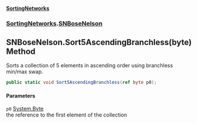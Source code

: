 #### [SortingNetworks](index.md 'index')
### [SortingNetworks](SortingNetworks.md 'SortingNetworks').[SNBoseNelson](SortingNetworks_SNBoseNelson.md 'SortingNetworks.SNBoseNelson')
## SNBoseNelson.Sort5AscendingBranchless(byte) Method
Sorts a collection of 5 elements in ascending order using branchless min/max swap.  
```csharp
public static void Sort5AscendingBranchless(ref byte p0);
```
#### Parameters
<a name='SortingNetworks_SNBoseNelson_Sort5AscendingBranchless(byte)_p0'></a>
`p0` [System.Byte](https://docs.microsoft.com/en-us/dotnet/api/System.Byte 'System.Byte')  
the reference to the first element of the collection
  
